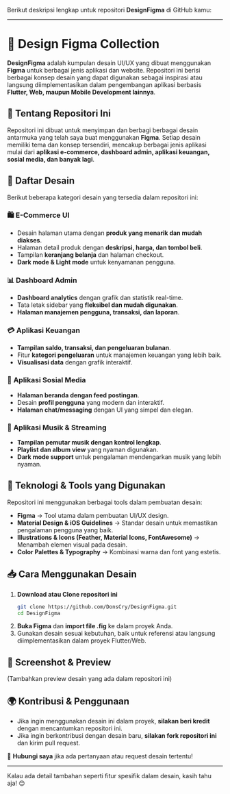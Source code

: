 Berikut deskripsi lengkap untuk repositori **DesignFigma** di GitHub kamu:  

---

# 🎨 Design Figma Collection  

**DesignFigma** adalah kumpulan desain UI/UX yang dibuat menggunakan **Figma** untuk berbagai jenis aplikasi dan website. Repositori ini berisi berbagai konsep desain yang dapat digunakan sebagai inspirasi atau langsung diimplementasikan dalam pengembangan aplikasi berbasis **Flutter, Web, maupun Mobile Development lainnya**.  

## 🎯 Tentang Repositori Ini  
Repositori ini dibuat untuk menyimpan dan berbagi berbagai desain antarmuka yang telah saya buat menggunakan **Figma**. Setiap desain memiliki tema dan konsep tersendiri, mencakup berbagai jenis aplikasi mulai dari **aplikasi e-commerce, dashboard admin, aplikasi keuangan, sosial media, dan banyak lagi**.  

## 📂 Daftar Desain  
Berikut beberapa kategori desain yang tersedia dalam repositori ini:  

### 🛍️ **E-Commerce UI**  
- Desain halaman utama dengan **produk yang menarik dan mudah diakses**.  
- Halaman detail produk dengan **deskripsi, harga, dan tombol beli**.  
- Tampilan **keranjang belanja** dan halaman checkout.  
- **Dark mode & Light mode** untuk kenyamanan pengguna.  

### 📊 **Dashboard Admin**  
- **Dashboard analytics** dengan grafik dan statistik real-time.  
- Tata letak sidebar yang **fleksibel dan mudah digunakan**.  
- **Halaman manajemen pengguna, transaksi, dan laporan**.  

### 💳 **Aplikasi Keuangan**  
- **Tampilan saldo, transaksi, dan pengeluaran bulanan**.  
- Fitur **kategori pengeluaran** untuk manajemen keuangan yang lebih baik.  
- **Visualisasi data** dengan grafik interaktif.  

### 📱 **Aplikasi Sosial Media**  
- **Halaman beranda dengan feed postingan**.  
- Desain **profil pengguna** yang modern dan interaktif.  
- **Halaman chat/messaging** dengan UI yang simpel dan elegan.  

### 🎵 **Aplikasi Musik & Streaming**  
- **Tampilan pemutar musik dengan kontrol lengkap**.  
- **Playlist dan album view** yang nyaman digunakan.  
- **Dark mode support** untuk pengalaman mendengarkan musik yang lebih nyaman.  

## 🔧 Teknologi & Tools yang Digunakan  
Repositori ini menggunakan berbagai tools dalam pembuatan desain:  
- **Figma** → Tool utama dalam pembuatan UI/UX design.  
- **Material Design & iOS Guidelines** → Standar desain untuk memastikan pengalaman pengguna yang baik.  
- **Illustrations & Icons (Feather, Material Icons, FontAwesome)** → Menambah elemen visual pada desain.  
- **Color Palettes & Typography** → Kombinasi warna dan font yang estetis.  

## 📥 Cara Menggunakan Desain  
1. **Download atau Clone repositori ini**  
   ```bash
   git clone https://github.com/DonsCry/DesignFigma.git
   cd DesignFigma
   ```  
2. **Buka Figma** dan **import file .fig** ke dalam proyek Anda.  
3. Gunakan desain sesuai kebutuhan, baik untuk referensi atau langsung diimplementasikan dalam proyek Flutter/Web.  

## 📌 Screenshot & Preview  
(Tambahkan preview desain yang ada dalam repositori ini)  

## 🌍 Kontribusi & Penggunaan  
- Jika ingin menggunakan desain ini dalam proyek, **silakan beri kredit** dengan mencantumkan repositori ini.  
- Jika ingin berkontribusi dengan desain baru, **silakan fork repositori ini** dan kirim pull request.  

📧 **Hubungi saya** jika ada pertanyaan atau request desain tertentu!  

---  

Kalau ada detail tambahan seperti fitur spesifik dalam desain, kasih tahu aja! 😊
